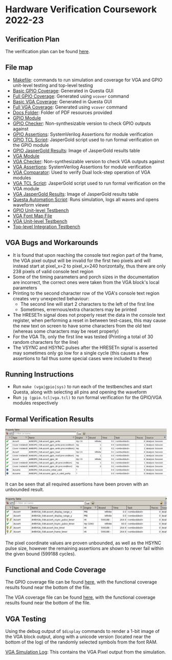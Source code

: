 # Hardware Verification Coursework 2022-23

## Verification Plan

The verification plan can be found [here](verificationPlan.md).

## File map

- [Makefile](Makefile): commands to run simulation and coverage for VGA and GPIO unit-level testing and top-level testing
- [Basic GPIO Coverage](coverage/GPIOCoverageReport.txt): Generated in Questa GUI
- [Full GPIO Coverage](coverage/GPIOCoverageReportFull.txt): Generated using `vcover` command
- [Basic VGA Coverage](coverage/VGACoverageReport.txt): Generated in Questa GUI
- [Full VGA Coverage](coverage/VGACoverageReportFull.txt): Generated using `vcover` command
- [Docs Folder](docs): Folder of PDF resources provided
- [GPIO Module](rtl/AHB_GPIO/AHBGPIO.sv)
- [GPIO Checker](rtl/AHB_GPIO/ahb_gpio_checker.sv): Non-synthesizable version to check GPIO outputs against
- [GPIO Assertions](rtl/AHB_GPIO/AHBGPIO_SVA.sv): SystemVerilog Assertions for module verification
- [GPIO TCL Script](gpio.tcl): JasperGold script used to run formal verification on the GPIO module
- [GPIO JasperGold Results](GPIO_formal_results.png): Image of JasperGold results table
- [VGA Module](rtl/AHB_VGA/AHBVGASYS.sv)
- [VGA Checker](rtl/AHB_VGA/ahb_vgasys_checker.sv): Non-synthesizable version to check VGA outputs against
- [VGA Assertions](rtl/AHB_VGA/AHBVGASYS_SVA.sv): SystemVerilog Assertions for module verification
- [VGA Comparator](rtl/AHB_VGA/VGACOMPARATOR.sv): Used to verify Dual lock-step operation of VGA modules
- [VGA TCL Script](vga.tcl): JasperGold script used to run formal verification on the VGA module
- [VGA JasperGold Results](VGA_formal_results.png): Image of JasperGold results table
- [Questa Automation Script](setup.do): Runs simulation, logs all waves and opens waveform viewer
- [GPIO Unit-level Testbench](tbench/ahb_gpio_tb.sv)
- [VGA Font Map File](tbench/ahb_vga_font_map.sv)
- [VGA Unit-level Testbench](tbench/ahb_vga_tb.sv)
- [Top-level Integration Testbench](tbench/ahblite_sys_tb.sv)

## VGA Bugs and Workarounds

- It is found that upon reaching the console text region part of the frame, the VGA pixel output will be invalid for the first two pixels and will instead start at pixel_x=2 to pixel_x=240 horizontally, thus there are only 238 pixels of valid console text region
- Some of the timing parameters and porch sizes in the documentation are incorrect, the correct ones were taken from the VGA block's local parameters
- Printing to the second character row of the VGA's console text region creates very unexpected behaviour:
  - The second line will start 2 characters to the left of the first line
  - Sometimes, errernous/extra characters may be printed
- The HRESETn signal does not properly reset the data in the console text register, when performing a reset in between test-cases, this may cause the new text on screen to have some characters from the old text (whereas some characters may be reset properly)
- For the VGA Tb, only the first line was tested (Printing a total of 30 random characters for the line)
- The VSYNC and HSYNC pulses after the HRESETn signal is asserted may sometimes only go low for a single cycle (this causes a few assertions to fail thus some special cases were included to these)

## Running Instructions

- Run `make (vga|gpio|sys)` to run each of the testbenches and start Questa, along with selecting all pins and opening the waveform
- Run `jg (gpio.tcl|vga.tcl)` to run formal verification for the GPIO/VGA modules respectively

## Formal Verification Results

![GPIO JasperGold Results](GPIO_formal_results.png)

It can be seen that all required assertions have been proven with an unbounded result.

![VGA JasperGold Results](VGA_formal_results.png)

The pixel coordinate values are proven unbounded, as well as the HSYNC pulse size, however the remaining assertions are shown to never fail within the given bound (599188 cycles).

## Functional and Code Coverage

The GPIO coverage file can be found [here](coverage/GPIOCoverageReportFull.txt), with the functional coverage results found near the bottom of the file.

The VGA coverage file can be found [here](coverage/VGACoverageReportFull.txt), with the functional coverage results found near the bottom of the file.

## VGA Testing

Using the debug output of `$display` commands to render a 1-bit image of the VGA block output, along with a unicode version (located near the bottom of the log) of the randomly selected symbols from the font RAM.

[VGA Simulation Log](sim.log): This contains the VGA Pixel output from the simulation.
